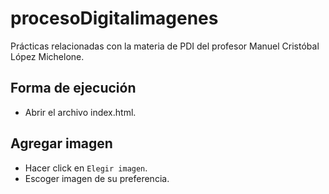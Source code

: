 # procesoDigitalimagenes
Prácticas relacionadas con la materia de PDI del profesor Manuel Cristóbal López Michelone.

## Forma de ejecución
* Abrir el archivo index.html.

## Agregar imagen
* Hacer click en `Elegir imagen`.
* Escoger imagen de su preferencia.
